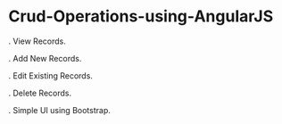 # Crud-Operations-using-AngularJS
. View Records.

. Add New Records.

. Edit Existing Records.

. Delete Records.

. Simple UI using Bootstrap.

